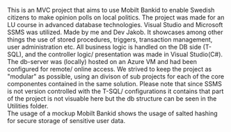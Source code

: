 This is an MVC project that aims to use Mobilt Bankid to enable Swedish citizens to make opinion polls on local politics. The project was made for an LU course in advanced database technologies. Visual Studio and Microsoft SSMS was utilized. Made by me and Dev Jakob. It showcases among other things the use of stored procedures, triggers, transaction management, user administration etc. All business logic is handled on the DB side (T-SQL), and the controller logic/ presentation was made in Visual Studio(C#). The db-server was (locally) hosted on an Azure VM and had been configured for remote/ online access. We strived to keep the project as "modular" as possible, using an divison of sub projects for each of the core componentes contained in the same solution.
Please note that since SSMS is not version controlled with the T-SQL/ configurations it contains that part of the project is not visuable here but the db structure can be seen in the Utilities folder.  
The usage of a mockup Mobilt Bankid shows the usage of salted hashing for secure storage of sensitive user data.
